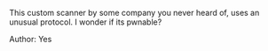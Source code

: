 This custom scanner by some company you never heard of, uses an unusual protocol. I wonder if its pwnable?

Author: Yes
